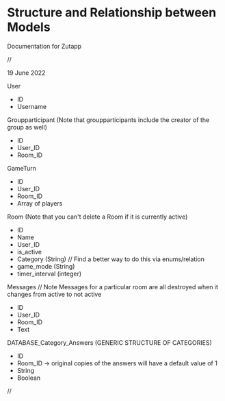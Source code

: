 # Structure and Relationship between Models
Documentation for Zutapp

//

19 June 2022

User
- ID
- Username

Groupparticipant (Note that groupparticipants include the creator of the group as well)
- ID
- User_ID
- Room_ID

GameTurn
- ID
- User_ID
- Room_ID
- Array of players

Room (Note that you can't delete a Room if it is currently active)
- ID
- Name
- User_ID
- is_active
- Category (String) // Find a better way to do this via enums/relation
- game_mode (String)
- timer_interval (integer)

Messages // Note Messages for a particular room are all destroyed when it changes from active to not active
- ID
- User_ID
- Room_ID
- Text

DATABASE_Category_Answers (GENERIC STRUCTURE OF CATEGORIES)
- ID
- Room_ID -> original copies of the answers will have a default value of 1
- String
- Boolean

//